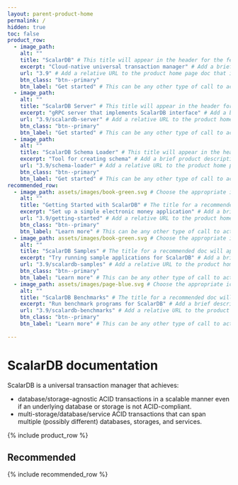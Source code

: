 ```yaml
---
layout: parent-product-home
permalink: /
hidden: true
toc: false
product_row:
  - image_path: 
    alt: ""
    title: "ScalarDB" # This title will appear in the header for the feature item on the home page; space is limited, so keep it short but descriptive; try to keep all feature item titles around the same length
    excerpt: "Cloud-native universal transaction manager" # Add a brief product description (approximately 8 words)
    url: "3.9" # Add a relative URL to the product home page doc that is within this parent product docs site
    btn_class: "btn--primary"
    btn_label: "Get started" # This can be any other type of call to action
  - image_path: 
    alt: ""
    title: "ScalarDB Server" # This title will appear in the header for the feature item on the home page; space is limited, so keep it short but descriptive; try to keep all feature item titles around the same length
    excerpt: "gRPC server that implements ScalarDB interface" # Add a brief product description (approximately 8 words)
    url: "3.9/scalardb-server" # Add a relative URL to the product home page doc that is within this parent product docs site
    btn_class: "btn--primary"
    btn_label: "Get started" # This can be any other type of call to action
  - image_path: 
    alt: ""
    title: "ScalarDB Schema Loader" # This title will appear in the header for the feature item on the home page; space is limited, so keep it short but descriptive; try to keep all feature item titles around the same length
    excerpt: "Tool for creating schema" # Add a brief product description (approximately 8 words)
    url: "3.9/schema-loader" # Add a relative URL to the product home page doc that is within this parent product docs site
    btn_class: "btn--primary"
    btn_label: "Get started" # This can be any other type of call to action
recommended_row:
  - image_path: assets/images/book-green.svg # Choose the appropriate icon for the doc recommended here: (`book-green.svg`, `cloud-purple.svg`, `page-blue.svg`)
    alt: ""
    title: "Getting Started with ScalarDB" # The title for a recommended doc will appear in the header for the feature item on the home page; space is limited, so keep it short but descriptive; try to keep all feature item titles around the same length
    excerpt: "Set up a simple electronic money application" # Add a brief description about the doc (approximately 8 words)
    url: "3.9/getting-started" # Add a relative URL to the product home page doc that is within this parent product docs site
    btn_class: "btn--primary"
    btn_label: "Learn more" # This can be any other type of call to action
  - image_path: assets/images/book-green.svg # Choose the appropriate icon for the doc recommended here: (`book-green.svg`, `cloud-purple.svg`, `page-blue.svg`)
    alt: ""
    title: "ScalarDB Samples" # The title for a recommended doc will appear in the header for the feature item on the home page; space is limited, so keep it short but descriptive; try to keep all feature item titles around the same length
    excerpt: "Try running sample applications for ScalarDB" # Add a brief description about the doc (approximately 8 words)
    url: "3.9/scalardb-samples" # Add a relative URL to the product home page doc that is within this parent product docs site
    btn_class: "btn--primary"
    btn_label: "Learn more" # This can be any other type of call to action
  - image_path: assets/images/page-blue.svg # Choose the appropriate icon for the doc recommended here: (`book-green.svg`, `cloud-purple.svg`, `page-blue.svg`)
    alt: ""
    title: "ScalarDB Benchmarks" # The title for a recommended doc will appear in the header for the feature item on the home page; space is limited, so keep it short but descriptive; try to keep all feature item titles around the same length
    excerpt: "Run benchmark programs for ScalarDB" # Add a brief description about the doc (approximately 8 words)
    url: "3.9/scalardb-benchmarks" # Add a relative URL to the product home page doc that is within this parent product docs site
    btn_class: "btn--primary"
    btn_label: "Learn more" # This can be any other type of call to action
  
---
```


# ScalarDB documentation

ScalarDB is a universal transaction manager that achieves:

* database/storage-agnostic ACID transactions in a scalable manner even if an underlying database or storage is not ACID-compliant.
* multi-storage/database/service ACID transactions that can span multiple (possibly different) databases, storages, and services.

{% include product_row %}

## Recommended

{% include recommended_row %}
